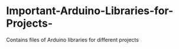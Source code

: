 # Important-Arduino-Libraries-for-Projects-
Contains files of Arduino libraries for different projects 
